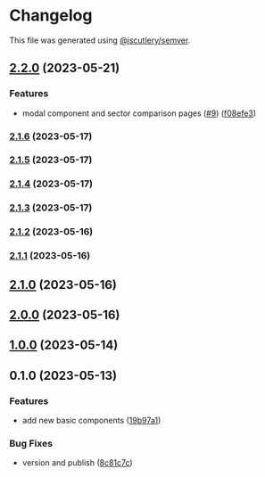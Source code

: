 # Changelog

This file was generated using [@jscutlery/semver](https://github.com/jscutlery/semver).

## [2.2.0](https://github.com/clayton-duarte/amalg/compare/theme-2.1.6...theme-2.2.0) (2023-05-21)


### Features

* modal component and sector comparison pages ([#9](https://github.com/clayton-duarte/amalg/issues/9)) ([f08efe3](https://github.com/clayton-duarte/amalg/commit/f08efe34ebf4ecebf490813c542d6fc8f3638cd3))

### [2.1.6](https://github.com/clayton-duarte/amalg/compare/theme-2.1.5...theme-2.1.6) (2023-05-17)

### [2.1.5](https://github.com/clayton-duarte/amalg/compare/theme-2.1.4...theme-2.1.5) (2023-05-17)

### [2.1.4](https://github.com/clayton-duarte/amalg/compare/theme-2.1.3...theme-2.1.4) (2023-05-17)

### [2.1.3](https://github.com/clayton-duarte/amalg/compare/theme-2.1.2...theme-2.1.3) (2023-05-17)

### [2.1.2](https://github.com/clayton-duarte/amalg/compare/theme-2.1.1...theme-2.1.2) (2023-05-16)

### [2.1.1](https://github.com/clayton-duarte/amalg/compare/theme-2.1.0...theme-2.1.1) (2023-05-16)

## [2.1.0](https://github.com/clayton-duarte/amalg/compare/theme-2.0.0...theme-2.1.0) (2023-05-16)

## [2.0.0](https://github.com/clayton-duarte/amalg/compare/theme-1.0.0...theme-2.0.0) (2023-05-16)

## [1.0.0](https://github.com/clayton-duarte/cpd/compare/theme-0.1.0...theme-1.0.0) (2023-05-14)

## 0.1.0 (2023-05-13)

### Features

- add new basic components ([19b97a1](https://github.com/clayton-duarte/cpd/commit/19b97a1d1af3652579d5cd7077886a6aff6d8c6b))

### Bug Fixes

- version and publish ([8c81c7c](https://github.com/clayton-duarte/cpd/commit/8c81c7ca317c1445a248d01aa1b79a225ffeb747))
